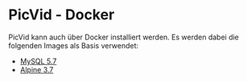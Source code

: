 # PicVid - Docker
PicVid kann auch über Docker installiert werden. Es werden dabei die folgenden Images als Basis verwendet:

- [MySQL 5.7](https://store.docker.com/images/mysql)
- [Alpine 3.7](https://store.docker.com/images/alpine)